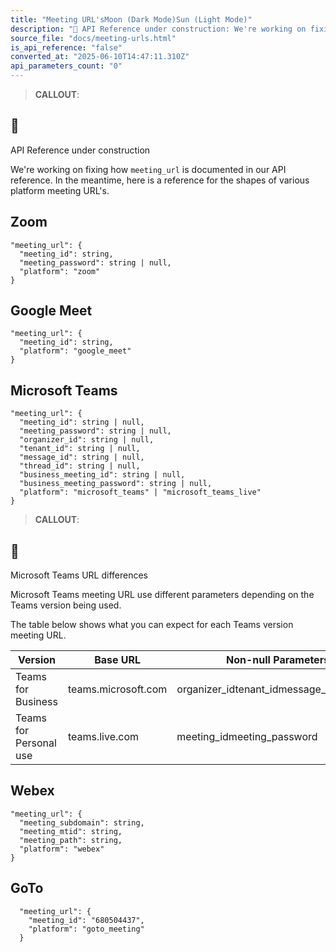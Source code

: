 ```yaml
---
title: "Meeting URL'sMoon (Dark Mode)Sun (Light Mode)"
description: "🚧 API Reference under construction: We're working on fixing how meeting_url is documented in our API reference. In the meantime, here is a reference for the shapes of various platform meeting URL's. Zoom \"meeting_url\": { \"meeting_id\": string, \"meeting_password\": string | null, \"platform\": \"zoom\" } ..."
source_file: "docs/meeting-urls.html"
is_api_reference: "false"
converted_at: "2025-06-10T14:47:11.310Z"
api_parameters_count: "0"
---
```

> **CALLOUT**:

## 🚧

API Reference under construction

We're working on fixing how `meeting_url` is documented in our API reference. In the meantime, here is a reference for the shapes of various platform meeting URL's.

## Zoom

[](#zoom)

```
"meeting_url": {
  "meeting_id": string,
  "meeting_password": string | null,
  "platform": "zoom"
}

```

## Google Meet

[](#google-meet)

```
"meeting_url": {
  "meeting_id": string,
  "platform": "google_meet"
}

```

## Microsoft Teams

[](#microsoft-teams)

```
"meeting_url": {
  "meeting_id": string | null,
  "meeting_password": string | null,
  "organizer_id": string | null,
  "tenant_id": string | null,
  "message_id": string | null,
  "thread_id": string | null,
  "business_meeting_id": string | null,
  "business_meeting_password": string | null,
  "platform": "microsoft_teams" | "microsoft_teams_live"
}

```

> **CALLOUT**:

## 📘

Microsoft Teams URL differences

Microsoft Teams meeting URL use different parameters depending on the Teams version being used.

The table below shows what you can expect for each Teams version meeting URL.

| Version | Base URL | Non-null Parameters |
| --- | --- | --- |
| Teams for Business | teams.microsoft.com | organizer_idtenant_idmessage_idthread_id |
| Teams for Personal use | teams.live.com | meeting_idmeeting_password |

## Webex

[](#webex)

```
"meeting_url": {
  "meeting_subdomain": string,
  "meeting_mtid": string,
  "meeting_path": string,
  "platform": "webex"
}

```

## GoTo

[](#goto)

```
  "meeting_url": {
    "meeting_id": "680504437",
    "platform": "goto_meeting"
  }

```
